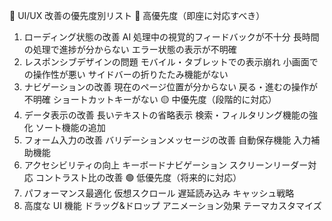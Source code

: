 🎯 UI/UX 改善の優先度別リスト
🔴 高優先度（即座に対応すべき）

1. ローディング状態の改善
   AI 処理中の視覚的フィードバックが不十分
   長時間の処理で進捗が分からない
   エラー状態の表示が不明確
2. レスポンシブデザインの問題
   モバイル・タブレットでの表示崩れ
   小画面での操作性が悪い
   サイドバーの折りたたみ機能がない
3. ナビゲーションの改善
   現在のページ位置が分からない
   戻る・進むの操作が不明確
   ショートカットキーがない
   🟡 中優先度（段階的に対応）
4. データ表示の改善
   長いテキストの省略表示
   検索・フィルタリング機能の強化
   ソート機能の追加
5. フォーム入力の改善
   バリデーションメッセージの改善
   自動保存機能
   入力補助機能
6. アクセシビリティの向上
   キーボードナビゲーション
   スクリーンリーダー対応
   コントラスト比の改善
   🟢 低優先度（将来的に対応）
7. パフォーマンス最適化
   仮想スクロール
   遅延読み込み
   キャッシュ戦略
8. 高度な UI 機能
   ドラッグ&ドロップ
   アニメーション効果
   テーマカスタマイズ

